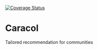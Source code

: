 [![Coverage Status](https://coveralls.io/repos/michaelmunson1/caracol/badge.png)](https://coveralls.io/r/michaelmunson1/caracol)

Caracol
=======

Tailored recommendation for communities
